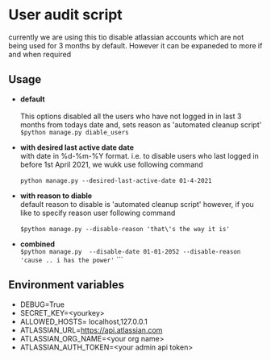 # User audit script

currently we are using this tio disable atlassian accounts which are not being used for 3 months by default. However it can be expaneded to more if and when required

## Usage
- **default**<br><br>
This options disabled all the users who have not logged in in last 3 months from todays date and, sets reason as  'automated cleanup script' <br>
```$python manage.py diable_users```

- **with desired last active date date**<br>
with date in %d-%m-%Y format. i.e. to disable users who last logged in before 1st April 2021, we wukk use following command<br><br>
```python manage.py --desired-last-active-date 01-4-2021 ```

- **with reason to diable** <br>
default reason to disable is 'automated cleanup script' however, if you like to specify reason user following command<br><br>
```$python manage.py --disable-reason 'that\'s the way it is'```


- **combined** <br>
```$python manage.py  --disable-date 01-01-2052 --disable-reason 'cause .. i has the power'``` ```

## Environment variables 
- DEBUG=True <br>
- SECRET_KEY=\<yourkey\> <br>
- ALLOWED_HOSTS= localhost,127.0.0.1<br>
- ATLASSIAN_URL=https://api.atlassian.com<br>
- ATLASSIAN_ORG_NAME=\<your org name\>
- ATLASSIAN_AUTH_TOKEN=\<your admin api token\>